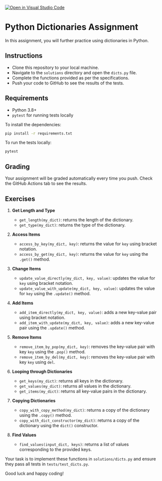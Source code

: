 [![Open in Visual Studio Code](https://classroom.github.com/assets/open-in-vscode-718a45dd9cf7e7f842a935f5ebbe5719a5e09af4491e668f4dbf3b35d5cca122.svg)](https://classroom.github.com/online_ide?assignment_repo_id=12440307&assignment_repo_type=AssignmentRepo)
# Python Dictionaries Assignment

In this assignment, you will further practice using dictionaries in Python.

## Instructions

- Clone this repository to your local machine.
- Navigate to the `solutions` directory and open the `dicts.py` file.
- Complete the functions provided as per the specifications.
- Push your code to GitHub to see the results of the tests.

## Requirements

- Python 3.8+
- `pytest` for running tests locally

To install the dependencies:

```bash
pip install -r requirements.txt
```

To run the tests locally:

```bash
pytest
```

## Grading

Your assignment will be graded automatically every time you push. Check the GitHub Actions tab to see the results.

## Exercises

1. **Get Length and Type**
   - `get_length(my_dict)`: returns the length of the dictionary.
   - `get_type(my_dict)`: returns the type of the dictionary.
  
2. **Access Items**
   - `access_by_key(my_dict, key)`: returns the value for `key` using bracket notation.
   - `access_by_get(my_dict, key)`: returns the value for `key` using the `.get()` method.

3. **Change Items**
   - `update_value_directly(my_dict, key, value)`: updates the value for `key` using bracket notation.
   - `update_value_with_update(my_dict, key, value)`: updates the value for `key` using the `.update()` method.
   
4. **Add Items**
   - `add_item_directly(my_dict, key, value)`: adds a new key-value pair using bracket notation.
   - `add_item_with_update(my_dict, key, value)`: adds a new key-value pair using the `.update()` method.

5. **Remove Items**
   - `remove_item_by_pop(my_dict, key)`: removes the key-value pair with key `key` using the `.pop()` method.
   - `remove_item_by_del(my_dict, key)`: removes the key-value pair with key `key` using `del`.

6. **Looping through Dictionaries**
   - `get_keys(my_dict)`: returns all keys in the dictionary.
   - `get_values(my_dict)`: returns all values in the dictionary.
   - `get_items(my_dict)`: returns all key-value pairs in the dictionary.

7. **Copying Dictionaries**
   - `copy_with_copy_method(my_dict)`: returns a copy of the dictionary using the `.copy()` method.
   - `copy_with_dict_constructor(my_dict)`: returns a copy of the dictionary using the `dict()` constructor.

8. **Find Values**
   - `find_values(input_dict, keys)`: returns a list of values corresponding to the provided keys.

Your task is to implement these functions in `solutions/dicts.py` and ensure they pass all tests in `tests/test_dicts.py`.

Good luck and happy coding!
